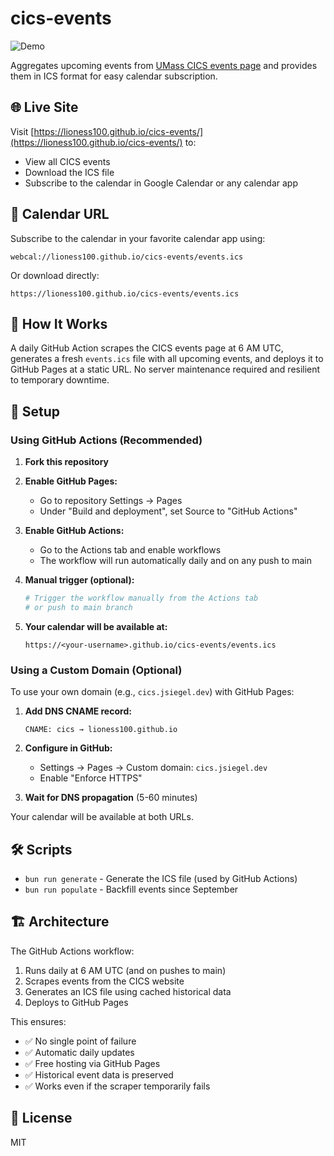 # cics-events

![Demo](https://github.com/user-attachments/assets/baeeef9d-d3ec-4896-bebc-407c0815a381)

Aggregates upcoming events from [UMass CICS events page](https://www.cics.umass.edu/events) and provides them in ICS format for easy calendar subscription.

## 🌐 Live Site

Visit [https://lioness100.github.io/cics-events/](https://lioness100.github.io/cics-events/) to:

- View all CICS events
- Download the ICS file
- Subscribe to the calendar in Google Calendar or any calendar app

## 📅 Calendar URL

Subscribe to the calendar in your favorite calendar app using:

```
webcal://lioness100.github.io/cics-events/events.ics
```

Or download directly:

```
https://lioness100.github.io/cics-events/events.ics
```

## 🔄 How It Works

A daily GitHub Action scrapes the CICS events page at 6 AM UTC, generates a fresh `events.ics` file with all upcoming events, and deploys it to GitHub Pages at a static URL. No server maintenance required and resilient to temporary downtime.

## 🚀 Setup

### Using GitHub Actions (Recommended)

1. **Fork this repository**

2. **Enable GitHub Pages:**
    - Go to repository Settings → Pages
    - Under "Build and deployment", set Source to "GitHub Actions"

3. **Enable GitHub Actions:**
    - Go to the Actions tab and enable workflows
    - The workflow will run automatically daily and on any push to main

4. **Manual trigger (optional):**

    ```bash
    # Trigger the workflow manually from the Actions tab
    # or push to main branch
    ```

5. **Your calendar will be available at:**
    ```
    https://<your-username>.github.io/cics-events/events.ics
    ```

### Using a Custom Domain (Optional)

To use your own domain (e.g., `cics.jsiegel.dev`) with GitHub Pages:

1. **Add DNS CNAME record:**

    ```
    CNAME: cics → lioness100.github.io
    ```

2. **Configure in GitHub:**
    - Settings → Pages → Custom domain: `cics.jsiegel.dev`
    - Enable "Enforce HTTPS"

3. **Wait for DNS propagation** (5-60 minutes)

Your calendar will be available at both URLs.

## 🛠️ Scripts

- `bun run generate` - Generate the ICS file (used by GitHub Actions)
- `bun run populate` - Backfill events since September

## 🏗️ Architecture

The GitHub Actions workflow:

1. Runs daily at 6 AM UTC (and on pushes to main)
2. Scrapes events from the CICS website
3. Generates an ICS file using cached historical data
4. Deploys to GitHub Pages

This ensures:

- ✅ No single point of failure
- ✅ Automatic daily updates
- ✅ Free hosting via GitHub Pages
- ✅ Historical event data is preserved
- ✅ Works even if the scraper temporarily fails

## 📝 License

MIT
